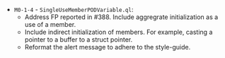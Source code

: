 - `M0-1-4` - `SingleUseMemberPODVariable.ql`:
  - Address FP reported in #388. Include aggregrate initialization as a use of a member.
  - Include indirect initialization of members. For example, casting a pointer to a buffer to a struct pointer.
  - Reformat the alert message to adhere to the style-guide.